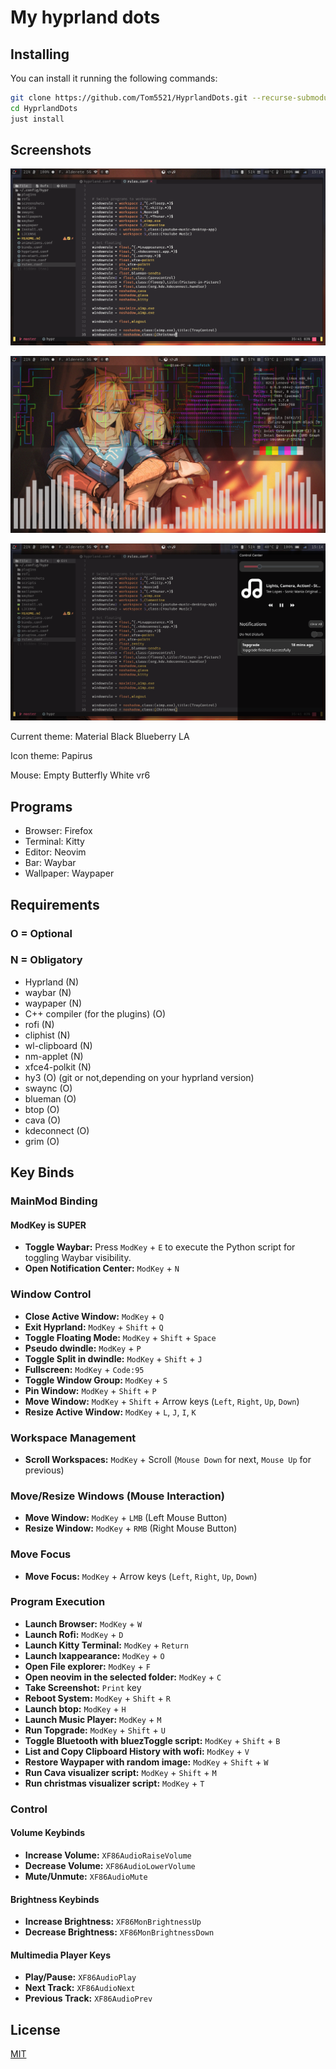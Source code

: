 # My hyprland dots

## Installing

You can install it running the following commands:

```bash
git clone https://github.com/Tom5521/HyprlandDots.git --recurse-submodules
cd HyprlandDots
just install
```

## Screenshots

![Screenshot](./screenshots/Screenshot1.png)

![Screenshot](./screenshots/Screenshot2.png)

![Screenshot](./screenshots/Screenshot3.png)

Current theme: Material Black Blueberry LA

Icon theme: Papirus

Mouse: Empty Butterfly White vr6

## Programs

- Browser: Firefox
- Terminal: Kitty
- Editor: Neovim
- Bar: Waybar
- Wallpaper: Waypaper

## Requirements

### O = Optional

### N = Obligatory

- Hyprland (N)
- waybar (N)
- waypaper (N)
- C++ compiler (for the plugins) (O)
- rofi (N)
- cliphist (N)
- wl-clipboard (N)
- nm-applet (N)
- xfce4-polkit (N)
- hy3 (O) (git or not,depending on your hyprland version)
- swaync (O)
- blueman (O)
- btop (O)
- cava (O)
- kdeconnect (O)
- grim (O)

## Key Binds

### MainMod Binding

#### **ModKey is SUPER**

- **Toggle Waybar:** Press `ModKey` + `E` to execute the Python script for toggling Waybar visibility.
- **Open Notification Center:** `ModKey` + `N`

### Window Control

- **Close Active Window:** `ModKey` + `Q`
- **Exit Hyprland:** `ModKey` + `Shift` + `Q`
- **Toggle Floating Mode:** `ModKey` + `Shift` + `Space`
- **Pseudo dwindle:** `ModKey` + `P`
- **Toggle Split in dwindle:** `ModKey` + `Shift` + `J`
- **Fullscreen:** `ModKey` + `Code:95`
- **Toggle Window Group:** `ModKey` + `S`
- **Pin Window:** `ModKey` + `Shift` + `P`
- **Move Window:** `ModKey` + `Shift` + Arrow keys (`Left`, `Right`, `Up`, `Down`)
- **Resize Active Window:** `ModKey` + `L`, `J`, `I`, `K`

### Workspace Management

- **Scroll Workspaces:** `ModKey` + Scroll (`Mouse Down` for next, `Mouse Up` for previous)

### Move/Resize Windows (Mouse Interaction)

- **Move Window:** `ModKey` + `LMB` (Left Mouse Button)
- **Resize Window:** `ModKey` + `RMB` (Right Mouse Button)

### Move Focus

- **Move Focus:** `ModKey` + Arrow keys (`Left`, `Right`, `Up`, `Down`)

### Program Execution

- **Launch Browser:** `ModKey` + `W`
- **Launch Rofi:** `ModKey` + `D`
- **Launch Kitty Terminal:** `ModKey` + `Return`
- **Launch lxappearance:** `ModKey` + `O`
- **Open File explorer:** `ModKey` + `F`
- **Open neovim in the selected folder:** `ModKey` + `C`
- **Take Screenshot:** `Print` key
- **Reboot System:** `ModKey` + `Shift` + `R`
- **Launch btop:** `ModKey` + `H`
- **Launch Music Player:** `ModKey` + `M`
- **Run Topgrade:** `ModKey` + `Shift` + `U`
- **Toggle Bluetooth with bluezToggle script:** `ModKey` + `Shift` + `B`
- **List and Copy Clipboard History with wofi:** `ModKey` + `V`
- **Restore Waypaper with random image:** `ModKey` + `Shift` + `W`
- **Run Cava visualizer script:** `ModKey` + `Shift` + `M`
- **Run christmas visualizer script:** `ModKey` + `T`

### Control

#### Volume Keybinds

- **Increase Volume:** `XF86AudioRaiseVolume`
- **Decrease Volume:** `XF86AudioLowerVolume`
- **Mute/Unmute:** `XF86AudioMute`

#### Brightness Keybinds

- **Increase Brightness:** `XF86MonBrightnessUp`
- **Decrease Brightness:** `XF86MonBrightnessDown`

#### Multimedia Player Keys

- **Play/Pause:** `XF86AudioPlay`
- **Next Track:** `XF86AudioNext`
- **Previous Track:** `XF86AudioPrev`

## License

[MIT](https://choosealicense.com/licenses/mit/)
